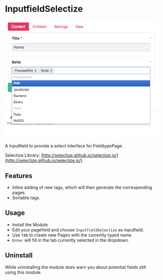# InputfieldSelectize

!["Screenshot showing the interface of InputfieldSelectize"](https://github.com/LostKobrakai/InputfieldChosenSelect/raw/master/screen.png)

A Inputfield to provide a select interface for FieldtypePage.

Selectize Library: [http://selectize.github.io/selectize.js/](http://selectize.github.io/selectize.js/)

## Features

- Inline adding of new tags, which will then generate the corresponding pages.
- Sortable tags.

## Usage

- Install the Module
- Edit your pagefield and choose `InputfieldSelectize` as inputfield.
- Use `TAB` to create new Pages with the currently typed name.
- `Enter` will fill in the tab currently selected in the dropdown.

## Uninstall

While uninstalling the module does warn you about potential fields still using this module.
